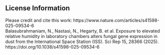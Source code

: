 <h2>License Information</h2>
Please credit and cite this work:
https://www.nature.com/articles/s41598-025-09534-6
<br>Balasubrahmaniam, N., Nastasi, N., Hegarty, B. et al. Exposure to elevated relative humidity in laboratory chambers alters fungal gene expression in dust from the International Space Station (ISS). Sci Rep 15, 28366 (2025). https://doi.org/10.1038/s41598-025-09534-6
